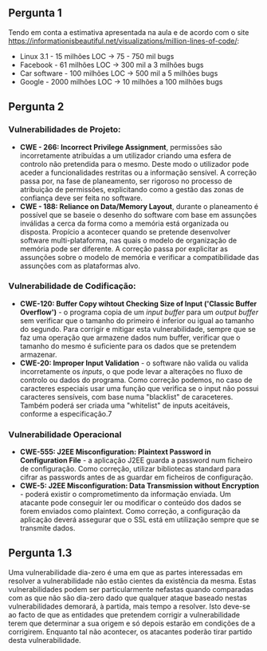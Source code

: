 ## Pergunta 1

Tendo em conta a estimativa apresentada na aula e de acordo com o site https://informationisbeautiful.net/visualizations/million-lines-of-code/:
- Linux 3.1 - 15 milhões LOC -> 75 - 750 mil bugs
- Facebook - 61 milhões LOC -> 300 mil a 3 milhões bugs
- Car software - 100 milhões LOC -> 500 mil a 5 milhões bugs
- Google - 2000 milhões LOC -> 10 milhões a 100 milhões bugs

## Pergunta 2

### Vulnerabilidades de Projeto:
- **CWE - 266: Incorrect Privilege Assignment**, permissões são incorretamente atribuídas a um utilizador criando uma esfera de controlo não pretendida para o mesmo. Deste modo o utilizador pode aceder a funcionalidades restritas ou a informação sensível.
A correção passa por, na fase de planeamento, ser rigoroso no processo de atribuição de permissões, explicitando como a gestão das zonas de confiança deve ser feita no software.
- **CWE - 188: Reliance on Data/Memory Layout**, durante o planeamento é possível que se baseie o desenho do software com base em assunções inválidas a cerca da forma como a memória está organizada ou disposta. Propício a acontecer quando se pretende desenvolver software multi-plataforma, nas quais o modelo de organização de memória pode ser diferente.
A correção passa por explicitar as assunções sobre o modelo de memória e verificar a compatibilidade das assunções com as plataformas alvo.

### Vulnerabilidade de Codificação:
- **CWE-120: Buffer Copy wihtout Checking Size of Input ('Classic Buffer Overflow')** - o programa copia de um _input buffer_ para um _output buffer_ sem verificar que o tamanho do primeiro é inferior ou igual ao tamanho do segundo.
Para corrigir e mitigar esta vulnerabilidade, sempre que se faz uma operação que armazene dados num buffer, verificar que o tamanho do mesmo é suficiente para os dados que se pretendem armazenar.
- **CWE-20: Improper Input Validation** - o software não valida ou valida incorretamente os _inputs_, o que pode levar a alterações no fluxo de controlo ou dados do programa.
Como correção podemos, no caso de caracteres especiais usar uma função que verifica se o input não possui caracteres sensíveis, com base numa "blacklist" de caraceteres. Também poderá ser criada uma "whitelist" de inputs aceitáveis, conforme a especificação.7

### Vulnerabilidade Operacional
- **CWE-555: J2EE Misconfiguration: Plaintext Password in Configuration File** - a aplicação J2EE guarda a password num ficheiro de configuração.
Como correção, utilizar bibliotecas standard para cifrar as passwords antes de as guardar em ficheiros de configuração.
- **CWE-5: J2EE Misconfiguration: Data Transmission without Encryption** - poderá existir o comprometimento da informação enviada. Um atacante pode conseguir ler ou modificar o conteúdo dos dados se forem enviados como plaintext.
Como correção, a configuração da aplicação deverá assegurar que o SSL está em utilização sempre que se transmite dados.

## Pergunta 1.3

Uma vulnerabilidade dia-zero é uma em que as partes interessadas em resolver a vulnerabilidade não estão cientes 
da existência da mesma. Estas vulnerabilidades podem ser particularmente nefastas quando comparadas com as
que não são dia-zero dado que qualquer ataque baseado nestas vulnerabilidades demorará, à partida, mais tempo a 
resolver. Isto deve-se ao facto de que as entidades que pretendem corrigir a vulnerabilidade terem que determinar a
sua origem e só depois estarão em condições de a corrigirem. Enquanto tal não acontecer, os atacantes poderão 
tirar partido desta vulnerabilidade.

